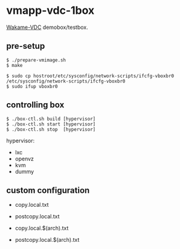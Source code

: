 vmapp-vdc-1box
==============

[Wakame-VDC](https://github.com/axsh/wakame-vdc) demobox/testbox.

pre-setup
---------

```
$ ./prepare-vmimage.sh
$ make
```

```
$ sudo cp hostroot/etc/sysconfig/network-scripts/ifcfg-vboxbr0 /etc/sysconfig/network-scripts/ifcfg-vboxbr0
$ sudo ifup vboxbr0
```

controlling box
---------------

```
$ ./box-ctl.sh build [hypervisor]
$ ./box-ctl.sh start [hypervisor]
$ ./box-ctl.sh stop  [hypervisor]
```

hypervisor:

+ lxc
+ openvz
+ kvm
+ dummy

custom configuration
--------------------

+ copy.local.txt
+ postcopy.local.txt

+ copy.local.$(arch).txt
+ postcopy.local.$(arch).txt
